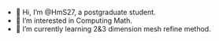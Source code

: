 - 👋 Hi, I’m @HmS27, a postgraduate student.
- 👀 I’m interested in Computing Math.
- 🌱 I’m currently learning 2&3 dimension mesh refine method.

<!---
HmS27/HmS27 is a ✨ special ✨ repository because its `README.md` (this file) appears on your GitHub profile.
You can click the Preview link to take a look at your changes.
--->
